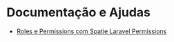 # Documentação e Ajudas

* [Roles e Permissions com Spatie Laravel Permissions](./roles-and-permissions.md)

